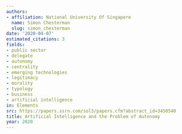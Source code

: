 ```yaml
---
authors:
- affiliation: National University Of Singapore
  name: Simon Chesterman
  slug: simon_chesterman
date: '2020-04-07'
estimated_citations: 3
fields:
- public sector
- delegate
- autonomy
- centrality
- emerging technologies
- legitimacy
- morality
- typology
- business
- artificial intelligence
in: Elements
src: https://papers.ssrn.com/sol3/papers.cfm?abstract_id=3450540
title: Artificial Intelligence and the Problem of Autonomy
year: 2020
---
```

